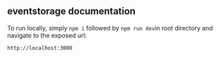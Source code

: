 ## eventstorage documentation

To run locally, simply `npm i` followed by `npm run dev`in root directory and navigate to the exposed url:


    http://localhost:3000

